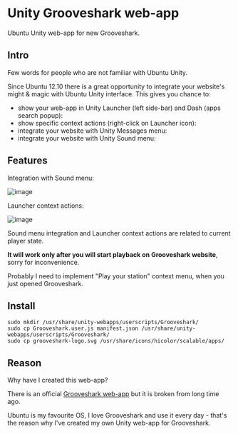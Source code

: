 Unity Grooveshark web-app
=========================

Ubuntu Unity web-app for new Grooveshark.

Intro
-----
Few words for people who are not familiar with Ubuntu Unity.

Since Ubuntu 12.10 there is a great opportunity to integrate your website's might & magic with Ubuntu Unity interface.
This gives you chance to:
- show your web-app in Unity Launcher (left side-bar) and Dash (apps search popup):
- show specific context actions (right-click on Launcher icon):
- integrate your website with Unity Messages menu:
- integrate your website with Unity Sound menu:

Features
--------
Integration with Sound menu:

![image](http://i.imgur.com/7yVW9b6.png)

Launcher context actions:

![image](http://i.imgur.com/uNVvMdP.png)

Sound menu integration and Launcher context actions are related to current player state.

**It will work only after you will start playback on Grooveshark website**, sorry for inconvenience.

Probably I need to implement "Play your station" context menu, when you just opened Grooveshark.

Install
-------

    sudo mkdir /usr/share/unity-webapps/userscripts/Grooveshark/
    sudo cp Grooveshark.user.js manifest.json /usr/share/unity-webapps/userscripts/Grooveshark/
    sudo cp grooveshark-logo.svg /usr/share/icons/hicolor/scalable/apps/

Reason
------
Why have I created this web-app?

There is an official [Grooveshark web-app](https://launchpad.net/ubuntu/+source/unity-webapps-grooveshark) but it is broken from long time ago.

Ubuntu is my favourite OS, I love Grooveshark and use it every day - that's the reason why I've created my own Unity web-app for Grooveshark.